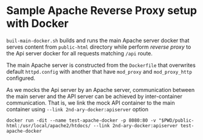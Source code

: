 Sample Apache Reverse Proxy setup with Docker
==================

`buil-main-docker.sh` builds and runs the main Apache server docker that serves content from `public-html` directory while perform *reverse proxy* to the Api server docker for all requests matching `/api` route.

The main Apache server is constructed from the `Dockerfile` that overwrites default `httpd.config` with another that have `mod_proxy` and `mod_proxy_http` configured.

As we mocks the Api server by an Apache server, communication between the main server and the API server can be achieved by inter-container communication. That is, we link the mock API container to the main container using `--link 2nd-ary-docker:apiserver` option

```
docker run -dit --name test-apache-docker -p 8080:80 -v "$PWD/public-html:/usr/local/apache2/htdocs/ --link 2nd-ary-docker:apiserver test-apache-docker
```